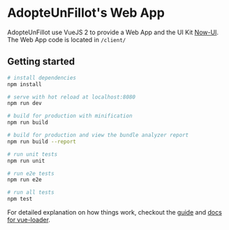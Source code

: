 # AdopteUnFillot's Web App

AdopteUnFillot use VueJS 2 to provide a Web App and the UI Kit [Now-UI](http://demos.creative-tim.com/now-ui-kit/index.html?affiliate_id=97705#pablo).   
The Web App code is located in `/client/`

## Getting started

``` bash
# install dependencies
npm install

# serve with hot reload at localhost:8080
npm run dev

# build for production with minification
npm run build

# build for production and view the bundle analyzer report
npm run build --report

# run unit tests
npm run unit

# run e2e tests
npm run e2e

# run all tests
npm test
```

For detailed explanation on how things work, checkout the [guide](http://vuejs-templates.github.io/webpack/) and [docs for vue-loader](http://vuejs.github.io/vue-loader).
